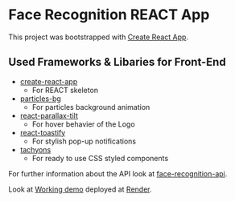 # Face Recognition REACT App

This project was bootstrapped with [Create React App](https://github.com/facebook/create-react-app).

## Used Frameworks & Libaries for Front-End
* [create-react-app](https://github.com/facebook/create-react-app/blob/master/README.md#getting-started)
	* For REACT skeleton
* [particles-bg](https://www.npmjs.com/package/particles-bg)
	* For particles background animation
* [react-parallax-tilt](https://www.npmjs.com/package/react-parallax-tilt)
	* For hover behavier of the Logo
* [react-toastify](https://www.npmjs.com/package/react-toastify)
	* For stylish pop-up notifications
* [tachyons](https://tachyons.io/)
	* For ready to use CSS styled components

For further information about the API look at [face-recognition-api](https://github.com/face-recognition-api).	

Look at [Working demo](https://face-recognition-dsag.onrender.com/) deployed at [Render](https://render.com/).
